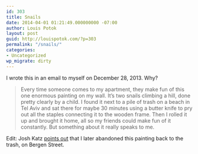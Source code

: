 ```yaml
---
id: 303
title: Snails
date: 2014-04-01 01:21:49.000000000 -07:00
author: Louis Potok
layout: post
guid: http://louispotok.com/?p=303
permalink: "/snails/"
categories:
- Uncategorized
wp_migrate: dirty
---
```

I wrote this in an email to myself on December 28, 2013. Why?

> Every time someone comes to my apartment, they make fun of this one enormous painting on my wall. It’s two snails climbing a hill, done pretty clearly by a child. I found it next to a pile of trash on a beach in Tel Aviv and sat there for maybe 30 minutes using a butter knife to pry out all the staples connecting it to the wooden frame. Then I rolled it up and brought it home, all so my friends could make fun of it constantly. But something about it really speaks to me.

Edit: Josh Katz [points out](https://twitter.com/JoshHenryKatz/status/450960512768294912) that I later abandoned this painting back to the trash, on Bergen Street.